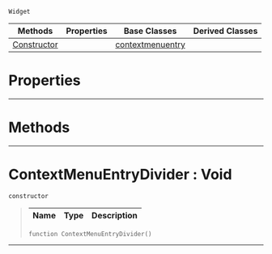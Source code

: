  `Widget`

|Methods|Properties|Base Classes|Derived Classes|
|---|---|---|---|
|[ Constructor](https://github.com/ZilchEngine/ZilchDocs/blob/master/code_reference/class_reference/contextmenuentrydivider.markdown#contextmenuentrydivider)| |[contextmenuentry](https://github.com/ZilchEngine/ZilchDocs/blob/master/code_reference/class_reference/contextmenuentry.markdown)| |


 #  Properties


---  
 #  Methods


---  
 #  ContextMenuEntryDivider : Void

 `constructor`

> 
> |Name|Type|Description|
> |---|---|---|
> ``` lang=cpp, name=Nada
> function ContextMenuEntryDivider()
> ``` 


---  
 

 